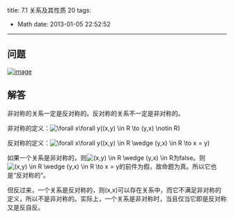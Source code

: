 title: 7.1 关系及其性质 20
tags:
  - Math
date: 2013-01-05 22:52:52
---

## 问题

[![image](http://freewind.me/wp-content/uploads/2013/01/image_thumb92.png "image")](http://freewind.me/wp-content/uploads/2013/01/image92.png)

## 解答

非对称的关系一定是反对称的。反对称的关系不一定是非对称的。

非对称的定义：![\forall x\forall y((x,y) \in R \to (y,x) \notin R)](http://chart.apis.google.com/chart?cht=tx&amp;chs=1x0&amp;chf=bg,s,FFFFFF00&amp;chco=000000&amp;chl=%5Cforall%20x%5Cforall%20y%28%28x%2Cy%29%20%5Cin%20R%20%5Cto%20%28y%2Cx%29%20%5Cnotin%20R%29)

反对称的定义：![\forall x\forall y((x,y) \in R \wedge (y,x) \in R \to x = y)](http://chart.apis.google.com/chart?cht=tx&amp;chs=1x0&amp;chf=bg,s,FFFFFF00&amp;chco=000000&amp;chl=%5Cforall%20x%5Cforall%20y%28%28x%2Cy%29%20%5Cin%20R%20%5Cwedge%20%28y%2Cx%29%20%5Cin%20R%20%5Cto%20x%20%3D%20y%29)

如果一个关系是非对称的，则![(x,y) \in R \wedge (y,x) \in R](http://chart.apis.google.com/chart?cht=tx&amp;chs=1x0&amp;chf=bg,s,FFFFFF00&amp;chco=000000&amp;chl=%28x%2Cy%29%20%5Cin%20R%20%5Cwedge%20%28y%2Cx%29%20%5Cin%20R)为false。则![(x,y) \in R \wedge (y,x) \in R \to x = y](http://chart.apis.google.com/chart?cht=tx&amp;chs=1x0&amp;chf=bg,s,FFFFFF00&amp;chco=000000&amp;chl=%28x%2Cy%29%20%5Cin%20R%20%5Cwedge%20%28y%2Cx%29%20%5Cin%20R%20%5Cto%20x%20%3D%20y)的前件为假，故命题为真。所以它也是“反对称的”。

但反过来，一个关系是反对称的，则(x,x)可以存在关系中，而它不满足非对称的定义，所以不是非对称的。实际上，一个关系是非对称时，当且仅当它即是反对称又是反自反。